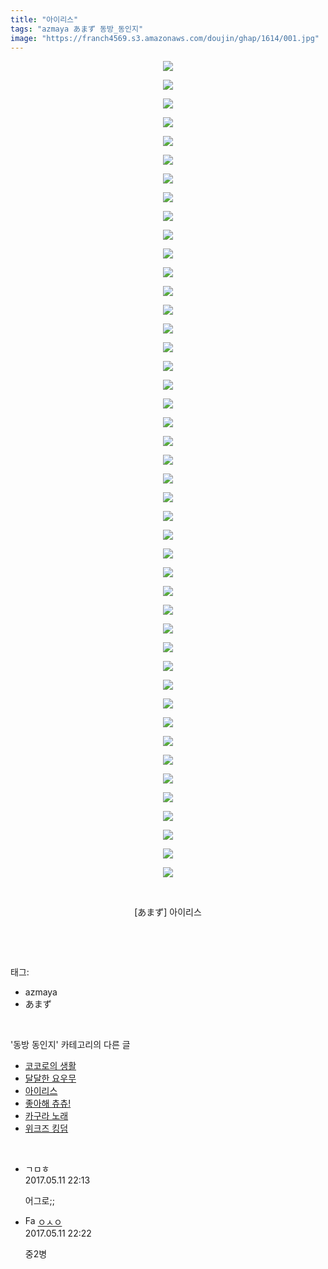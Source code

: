 ```yaml
---
title: "아이리스"
tags: "azmaya あまず 동방_동인지"
image: "https://franch4569.s3.amazonaws.com/doujin/ghap/1614/001.jpg"
---
```

<div class="article">
<p style="text-align: center; clear: none; float: none;"><img src="{{ site.imgserver2 }}/ghap/1614/001.jpg"/></p>
<p style="text-align: center; clear: none; float: none;"><img src="{{ site.imgserver2 }}/ghap/1614/002.jpg"/></p>
<p style="text-align: center; clear: none; float: none;"><img src="{{ site.imgserver2 }}/ghap/1614/003.jpg"/></p>
<p style="text-align: center; clear: none; float: none;"><img src="{{ site.imgserver2 }}/ghap/1614/004.jpg"/></p>
<p style="text-align: center; clear: none; float: none;"><img src="{{ site.imgserver2 }}/ghap/1614/005.jpg"/></p>
<p style="text-align: center; clear: none; float: none;"><img src="{{ site.imgserver2 }}/ghap/1614/006.jpg"/></p>
<p style="text-align: center; clear: none; float: none;"><img src="{{ site.imgserver2 }}/ghap/1614/007.jpg"/></p>
<p style="text-align: center; clear: none; float: none;"><img src="{{ site.imgserver2 }}/ghap/1614/008.jpg"/></p>
<p style="text-align: center; clear: none; float: none;"><img src="{{ site.imgserver2 }}/ghap/1614/009.jpg"/></p>
<p style="text-align: center; clear: none; float: none;"><img src="{{ site.imgserver2 }}/ghap/1614/010.jpg"/></p>
<p style="text-align: center; clear: none; float: none;"><img src="{{ site.imgserver2 }}/ghap/1614/011.jpg"/></p>
<p style="text-align: center; clear: none; float: none;"><img src="{{ site.imgserver2 }}/ghap/1614/012.jpg"/></p>
<p style="text-align: center; clear: none; float: none;"><img src="{{ site.imgserver2 }}/ghap/1614/013.jpg"/></p>
<p style="text-align: center; clear: none; float: none;"><img src="{{ site.imgserver2 }}/ghap/1614/014.jpg"/></p>
<p style="text-align: center; clear: none; float: none;"><img src="{{ site.imgserver2 }}/ghap/1614/015.jpg"/></p>
<p style="text-align: center; clear: none; float: none;"><img src="{{ site.imgserver2 }}/ghap/1614/016.jpg"/></p>
<p style="text-align: center; clear: none; float: none;"><img src="{{ site.imgserver2 }}/ghap/1614/017.jpg"/></p>
<p style="text-align: center; clear: none; float: none;"><img src="{{ site.imgserver2 }}/ghap/1614/018.jpg"/></p>
<p style="text-align: center; clear: none; float: none;"><img src="{{ site.imgserver2 }}/ghap/1614/019.jpg"/></p>
<p style="text-align: center; clear: none; float: none;"><img src="{{ site.imgserver2 }}/ghap/1614/020.jpg"/></p>
<p style="text-align: center; clear: none; float: none;"><img src="{{ site.imgserver2 }}/ghap/1614/021.jpg"/></p>
<p style="text-align: center; clear: none; float: none;"><img src="{{ site.imgserver2 }}/ghap/1614/022.jpg"/></p>
<p style="text-align: center; clear: none; float: none;"><img src="{{ site.imgserver2 }}/ghap/1614/023.jpg"/></p>
<p style="text-align: center; clear: none; float: none;"><img src="{{ site.imgserver2 }}/ghap/1614/024.jpg"/></p>
<p style="text-align: center; clear: none; float: none;"><img src="{{ site.imgserver2 }}/ghap/1614/025.jpg"/></p>
<p style="text-align: center; clear: none; float: none;"><img src="{{ site.imgserver2 }}/ghap/1614/026.jpg"/></p>
<p style="text-align: center; clear: none; float: none;"><img src="{{ site.imgserver2 }}/ghap/1614/027.jpg"/></p>
<p style="text-align: center; clear: none; float: none;"><img src="{{ site.imgserver2 }}/ghap/1614/028.jpg"/></p>
<p style="text-align: center; clear: none; float: none;"><img src="{{ site.imgserver2 }}/ghap/1614/029.jpg"/></p>
<p style="text-align: center; clear: none; float: none;"><img src="{{ site.imgserver2 }}/ghap/1614/030.jpg"/></p>
<p style="text-align: center; clear: none; float: none;"><img src="{{ site.imgserver2 }}/ghap/1614/031.jpg"/></p>
<p style="text-align: center; clear: none; float: none;"><img src="{{ site.imgserver2 }}/ghap/1614/032.jpg"/></p>
<p style="text-align: center; clear: none; float: none;"><img src="{{ site.imgserver2 }}/ghap/1614/033.jpg"/></p>
<p style="text-align: center; clear: none; float: none;"><img src="{{ site.imgserver2 }}/ghap/1614/034.jpg"/></p>
<p style="text-align: center; clear: none; float: none;"><img src="{{ site.imgserver2 }}/ghap/1614/035.jpg"/></p>
<p style="text-align: center; clear: none; float: none;"><img src="{{ site.imgserver2 }}/ghap/1614/036.jpg"/></p>
<p style="text-align: center; clear: none; float: none;"><img src="{{ site.imgserver2 }}/ghap/1614/037.jpg"/></p>
<p style="text-align: center; clear: none; float: none;"><img src="{{ site.imgserver2 }}/ghap/1614/038.jpg"/></p>
<p style="text-align: center; clear: none; float: none;"><img src="{{ site.imgserver2 }}/ghap/1614/039.jpg"/></p>
<p style="text-align: center; clear: none; float: none;"><img src="{{ site.imgserver2 }}/ghap/1614/040.jpg"/></p>
<p style="text-align: center; clear: none; float: none;"><img src="{{ site.imgserver2 }}/ghap/1614/041.jpg"/></p>
<p style="text-align: center; clear: none; float: none;"><img src="{{ site.imgserver2 }}/ghap/1614/042.jpg"/></p>
<p style="text-align: center; clear: none; float: none;"><img src="{{ site.imgserver2 }}/ghap/1614/043.jpg"/></p>
<p style="text-align: center; clear: none; float: none;"><img src="{{ site.imgserver2 }}/ghap/1614/044.jpg"/></p>
<p style="text-align: center; clear: none; float: none;"><br/></p>
<p style="text-align: center; clear: none; float: none;">[あまず] 아이리스</p>
<p><br/></p>
</div><br/>
<div class="tagTrail">
<p>태그: </p>
<ul>
<li>azmaya</li>
<li>あまず</li>
</ul>
</div><br/>
<div class="another">
<p>'동방 동인지' 카테고리의 다른 글</p>
<ul>
<li><a href="/ghap_1616">코코로의 생활</a></li>
<li><a href="/ghap_1615">달달한 요우무</a></li>
<li><a href="/ghap_1614">아이리스</a></li>
<li><a href="/ghap_1613">좋아해 츄츄!</a></li>
<li><a href="/ghap_1612">카구라 노래</a></li>
<li><a href="/ghap_1611">위크즈 킹덤</a></li>
</ul>
</div><br/>
<div class="cb_module cb_fluid">
<div class="cb_wrt cb_profile">
<div class="comment">
<ul>
<li class="cb_thumb_off" id="comment14986693">
<div class="cb_comment_area">
<div class="cb_info_area">
<div class="cb_section">
<span class="cb_nick_name">ㄱㅁㅎ</span>
</div>
<div class="cb_section">
<span class="cb_date">2017.05.11 22:13 </span>
</div>
</div>
<div class="cb_dsc_comment">
<p class="cb_dsc">
											어그로;;
										</p>
</div>
</div></li>
<li class="cb_thumb_off" id="comment14986701">
<div class="cb_comment_area">
<div class="cb_info_area">
<div class="cb_section">
<span class="cb_nick_name"><img alt="Favicon of http://google.com" height="16" onerror="this.onerror=null;this.parentNode.removeChild(this)" src="http://google.com/favicon.ico" width="16"/> <a href="http://google.com" onclick="return openLinkInNewWindow(this)">ㅇㅅㅇ</a></span>
</div>
<div class="cb_section">
<span class="cb_date">2017.05.11 22:22 </span>
</div>
</div>
<div class="cb_dsc_comment">
<p class="cb_dsc">
											중2병
										</p>
</div>
</div></li>
</ul>
</div>
</div><!-- commentList close -->
</div><br/>
